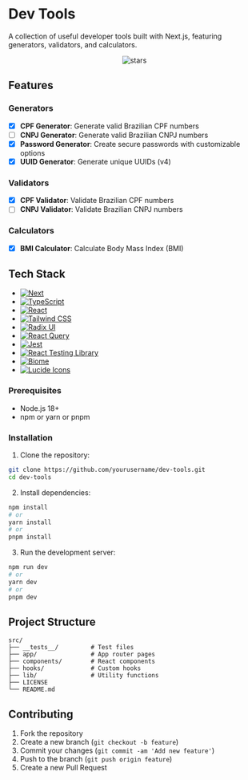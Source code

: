 # Dev Tools

A collection of useful developer tools built with Next.js, featuring generators, validators, and calculators.

<p align="center">
<img src="https://img.shields.io/github/stars/v-motta/dev-tools" alt="stars">
</p>

## Features

### Generators
- [x] **CPF Generator**: Generate valid Brazilian CPF numbers
- [ ] **CNPJ Generator**: Generate valid Brazilian CNPJ numbers
- [x] **Password Generator**: Create secure passwords with customizable options
- [x] **UUID Generator**: Generate unique UUIDs (v4)

### Validators
- [x] **CPF Validator**: Validate Brazilian CPF numbers
- [ ] **CNPJ Validator**: Validate Brazilian CNPJ numbers

### Calculators
- [x] **BMI Calculator**: Calculate Body Mass Index (BMI)

## Tech Stack
* [![Next](https://img.shields.io/badge/next.js-black?style=for-the-badge&logo=nextdotjs)](https://nextjs.org/)
* [![TypeScript](https://img.shields.io/badge/typescript-black?style=for-the-badge&logo=typescript)](https://www.typescriptlang.org/)
* [![React](https://img.shields.io/badge/react-black?style=for-the-badge&logo=react)](https://reactjs.org/)
* [![Tailwind CSS](https://img.shields.io/badge/tailwindcss-black?style=for-the-badge&logo=tailwindcss)](https://tailwindcss.com/)
* [![Radix UI](https://img.shields.io/badge/radix%20ui-black?style=for-the-badge&logo=radixui)](https://www.radix-ui.com/)
* [![React Query](https://img.shields.io/badge/react%20query-black?style=for-the-badge&logo=reactquery)](https://tanstack.com/query/latest)
* [![Jest](https://img.shields.io/badge/jest-black?style=for-the-badge&logo=jest)](https://jestjs.io/)
* [![React Testing Library](https://img.shields.io/badge/react%20testing%20library-black?style=for-the-badge&logo=testinglibrary)](https://testing-library.com/docs/react-testing-library/intro)
* [![Biome](https://img.shields.io/badge/biome-black?style=for-the-badge&logo=biome)](https://biomejs.dev/)
* [![Lucide Icons](https://img.shields.io/badge/lucide%20icons-black?style=for-the-badge&logo=lucide)](https://lucide.dev/)

### Prerequisites
- Node.js 18+ 
- npm or yarn or pnpm

### Installation

1. Clone the repository:
```bash
git clone https://github.com/yourusername/dev-tools.git
cd dev-tools
```

2. Install dependencies:

```bash
npm install
# or
yarn install
# or
pnpm install
```

3. Run the development server:

```bash
npm run dev
# or
yarn dev
# or
pnpm dev
```

## Project Structure

```
src/
├── __tests__/         # Test files
├── app/               # App router pages
├── components/        # React components
├── hooks/             # Custom hooks
├── lib/               # Utility functions
├── LICENSE             
└── README.md           
```

## Contributing

1. Fork the repository
2. Create a new branch (`git checkout -b feature`)
3. Commit your changes (`git commit -am 'Add new feature'`)
4. Push to the branch (`git push origin feature`)
5. Create a new Pull Request

[Next.js]: https://img.shields.io/badge/next.js-black?style=for-the-badge&logo=nextdotjs
[Next-url]: https://nextjs.org/
[TypeScript.io]: https://img.shields.io/badge/typescript-black?style=for-the-badge&logo=typescript
[TypeScript-url]: https://www.typescriptlang.org/
[React.js]: https://img.shields.io/badge/react-black?style=for-the-badge&logo=react
[React-url]: https://reactjs.org/
